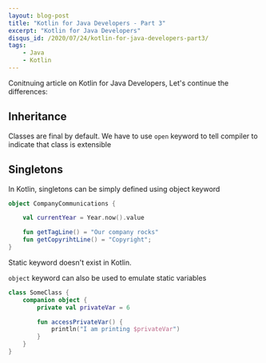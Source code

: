 ```yaml
---
layout: blog-post
title: "Kotlin for Java Developers - Part 3"
excerpt: "Kotlin for Java Developers"
disqus_id: /2020/07/24/kotlin-for-java-developers-part3/
tags:
    - Java
    - Kotlin
---
```


Conitnuing article on Kotlin for Java Developers, Let's continue the differences:

## Inheritance

Classes are final by default. We have to use `open` keyword to tell compiler to indicate that class is extensible


## Singletons

In Kotlin, singletons can be simply defined using object keyword

```kotlin
object CompanyCommunications {

    val currentYear = Year.now().value

    fun getTagLine() = "Our company rocks"
    fun getCopyrihtLine() = "Copyright";
}
```

Static keyword doesn't exist in Kotlin. 

`object` keyword can also be used to emulate static variables

```kotlin
class SomeClass {
    companion object {
        private val privateVar = 6

        fun accessPrivateVar() {
            println("I am printing $privateVar")
        }
    }
}
```